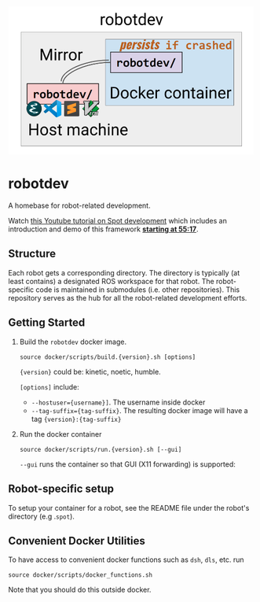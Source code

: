 <img src="./robotdev_design.png" width="500px"/>


# robotdev

A homebase for robot-related development.

Watch [this Youtube tutorial on Spot development](https://youtu.be/KDvh__1Y0fI) which includes an introduction and demo of this framework [**starting at 55:17**](https://youtu.be/KDvh__1Y0fI?t=3317).


## Structure

Each robot gets a corresponding directory.  The directory is typically (at least contains)
a designated ROS workspace for that robot. The robot-specific code is maintained in
submodules (i.e. other repositories). This repository serves as the
hub for all the robot-related development efforts.


## Getting Started

1. Build the `robotdev` docker image.
   ```
   source docker/scripts/build.{version}.sh [options]
   ```
   `{version}` could be: kinetic, noetic, humble.

   `[options]` include:
   * `--hostuser={username}]`. The username inside docker
   * `--tag-suffix={tag-suffix}`. The resulting docker image will have a tag `{version}:{tag-suffix}`


2. Run the docker container
   ```
   source docker/scripts/run.{version}.sh [--gui]
   ```
   `--gui` runs the container so that GUI (X11 forwarding) is supported:


## Robot-specific setup

To setup your container for a robot, see the README file under the robot's directory (e.g .`spot`).


## Convenient Docker Utilities

To have access to convenient docker functions such as `dsh`, `dls`, etc. run
```
source docker/scripts/docker_functions.sh
```
Note that you should do this outside docker.
